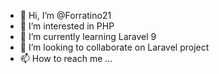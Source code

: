 - 👋 Hi, I’m @Forratino21
- 👀 I’m interested in PHP
- 🌱 I’m currently learning Laravel 9
- 💞️ I’m looking to collaborate on Laravel project
- 📫 How to reach me ...

<!---
Forratino21/Forratino21 is a ✨ special ✨ repository because its `README.md` (this file) appears on your GitHub profile.
You can click the Preview link to take a look at your changes.
--->
